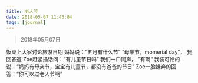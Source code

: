 ```yaml
---
title: 老人节
date: 2018-05-07 11:43:04
tags: [journal]
---
```

> 2018年05月07日

饭桌上大家讨论旅游日期
妈妈说：“五月有什么节”
“母亲节，momerial day"， 我回答道
Zoe赶紧插话问：“有儿童节日吗”
我们一口同声， ”有啊“
我装可怜的说：“妈妈有母亲节，宝宝有儿童节，都没有爸爸的节日”
Zoe一脸嫌弃的回答：“你可以过老人节啊”